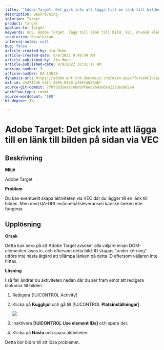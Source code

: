 ```yaml
---
title: '"Adobe Target: Det gick inte att lägga till en länk till bilden på sidan via VEC'
description: Beskrivning
solution: Target
product: Target
applies-to: Target
keywords: KCS, Adobe Target, lägg till länk till bild, VEC, Använd element-ID
resolution: Resolution
internal-notes: null
bug: false
article-created-by: Jim Menn
article-created-date: 9/9/2022 9:49:04 AM
article-published-by: Jim Menn
article-published-date: 9/9/2022 10:01:17 AM
version-number: 3
article-number: KA-14639
dynamics-url: https://adobe-ent.crm.dynamics.com/main.aspx?forceUCI=1&pagetype=entityrecord&etn=knowledgearticle&id=384c92a1-2430-ed11-9db1-0022480866ad
exl-id: d447f746-c5f1-4695-93e8-a384fa6864bf
source-git-commit: 7f0f5035ea7cebd60f6ec7bda9de6225b6c602a4
workflow-type: tm+mt
source-wordcount: '189'
ht-degree: 3%

---
```


# Adobe Target: Det gick inte att lägga till en länk till bilden på sidan via VEC

## Beskrivning


<b>Miljö</b>

Adobe Target

<b>Problem</b>

Du kan eventuellt skapa aktiviteten via VEC där du lägger till en länk till bilden. Men med QA-URL:en/innehållsleveransen kanske länken inte fungerar.

## Upplösning

<b>Orsak</b>

Detta kan bero på att Adobe Target avsöker alla väljare innan DOM-elementen läses in, och eftersom detta bild-ID skapas &quot;under körning&quot; utförs inte nästa åtgärd att tillämpa länken på detta ID eftersom väljaren inte hittas.

<b>Lösning</b>

I så fall ändrar du aktiviteten nedan där du ser fram emot att redigera länkarna till bilden:

1. Redigera [!UICONTROL Activity]

1. Klicka på <b>Kugghjul</b> och gå till [!UICONTROL <b>Platsinställningar]</b>.

   ![](http://omniture.custhelp.com/ci/inlineImage/get/2604510/f3a717a357a2a8c34b6bdfae61ce60ee)

1. Inaktivera <b>[!UICONTROL Use element IDs]</b> och spara det.

1. Klicka på <b>Nästa</b> och spara aktiviteten.

Detta bör bidra till att lösa problemet.
